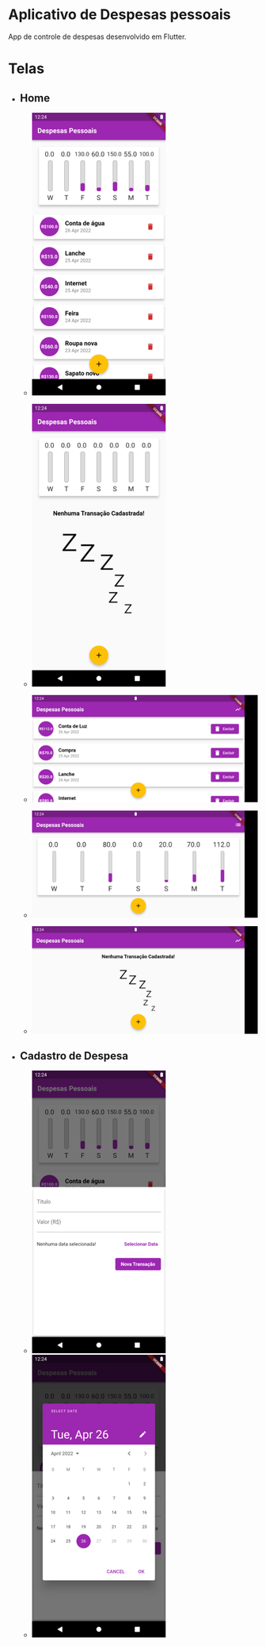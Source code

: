 # Aplicativo de Despesas pessoais

App de controle de despesas desenvolvido em Flutter.

# Telas

- ## Home
  - ![Home](./assets/HOME.png)

  - ![Home Off](./assets/HOME-OFF.png)
  
  - ![Home 2](./assets/HOME-2.png)

  - ![Home 3](./assets/HOME3.png)
  
  - ![Home Off](./assets/HOME-OFF2.png)

- ## Cadastro de Despesa
  - ![Cadastro de Despesa](./assets/CADASTRO.png)
  - ![Cadastro de Data](./assets/DATA.png)
